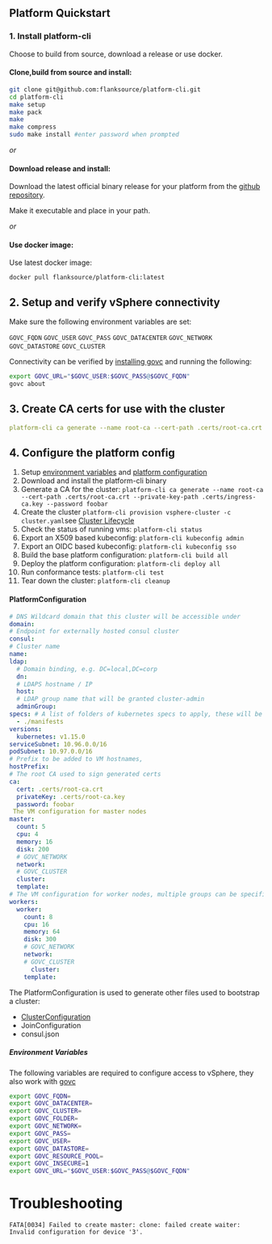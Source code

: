## Platform Quickstart

### 1. Install platform-cli

Choose to build from source, download a release or use docker.

#### Clone,build from source and install:

```bash
git clone git@github.com:flanksource/platform-cli.git
cd platform-cli
make setup
make pack
make
make compress
sudo make install #enter password when prompted
```

_or_

#### Download release and install:

Download the latest official binary release for your platform from the [github repository](https://github.com/flanksource/platform-cli/releases/latest).

Make it executable and place in your path.

_or_

#### Use docker image:

Use latest docker image:

```
docker pull flanksource/platform-cli:latest
```

## 2. Setup and verify vSphere connectivity

Make sure the following environment variables are set:

`GOVC_FQDN`
`GOVC_USER`
`GOVC_PASS`
`GOVC_DATACENTER`
`GOVC_NETWORK`
`GOVC_DATASTORE`
`GOVC_CLUSTER`

Connectivity can be verified by [installing govc](https://github.com/vmware/govmomi/tree/master/govc#installation) and running the following:

```bash
export GOVC_URL="$GOVC_USER:$GOVC_PASS@$GOVC_FQDN"
govc about
```

## 3. Create CA certs for use with the cluster

```yaml
platform-cli ca generate --name root-ca --cert-path .certs/root-ca.crt --private-key-path .certs/root-ca.key --password foobar
```
## 4. Configure the platform config



1. Setup [environment variables](#environment-variables) and [platform configuration](#platform-configuration)
2. Download and install the platform-cli binary
3. Generate a CA for the cluster: `platform-cli ca generate --name root-ca --cert-path .certs/root-ca.crt --private-key-path .certs/ingress-ca.key --password foobar`
4. Create the cluster `platform-cli provision vsphere-cluster -c cluster.yaml`see [Cluster Lifecycle](#cluster-lifecycle)
5. Check the status of running vms: `platform-cli status`
6. Export an X509 based kubeconfig: `platform-cli kubeconfig admin`
7. Export an OIDC based kubeconfig: `platform-cli kubeconfig sso`
8. Build the base platform configuration: `platform-cli build all`
9. Deploy the platform configuration: `platform-cli deploy all`
10. Run conformance tests: `platform-cli test`
11. Tear down the cluster: `platform-cli cleanup`

#### PlatformConfiguration

```yaml
# DNS Wildcard domain that this cluster will be accessible under
domain:
# Endpoint for externally hosted consul cluster
consul:
# Cluster name
name:
ldap:
  # Domain binding, e.g. DC=local,DC=corp
  dn:
  # LDAPS hostname / IP
  host:
  # LDAP group name that will be granted cluster-admin
  adminGroup:
specs: # A list of folders of kubernetes specs to apply, these will be templatized
  - ./manifests
versions:
  kubernetes: v1.15.0
serviceSubnet: 10.96.0.0/16
podSubnet: 10.97.0.0/16
# Prefix to be added to VM hostnames,
hostPrefix:
# The root CA used to sign generated certs
ca:
  cert: .certs/root-ca.crt
  privateKey: .certs/root-ca.key
  password: foobar
 The VM configuration for master nodes
master:
  count: 5
  cpu: 4
  memory: 16
  disk: 200
  # GOVC_NETWORK
  network:
  # GOVC_CLUSTER
  cluster:
  template:
# The VM configuration for worker nodes, multiple groups can be specified
workers:
  worker:
    count: 8
    cpu: 16
    memory: 64
    disk: 300
    # GOVC_NETWORK
    network:
    # GOVC_CLUSTER
 	  cluster:
    template:
```

The PlatformConfiguration is used to generate other files used to bootstrap a cluster:

* [ClusterConfiguration](https://godoc.org/k8s.io/kubernetes/cmd/kubeadm/app/apis/kubeadm/v1beta2#ClusterConfiguration)
* JoinConfiguration
* consul.json

##### Environment Variables

The following variables are required to configure access to vSphere, they also work with [govc](https://github.com/vmware/govmomi/tree/master/govc)

```bash
export GOVC_FQDN=
export GOVC_DATACENTER=
export GOVC_CLUSTER=
export GOVC_FOLDER=
export GOVC_NETWORK=
export GOVC_PASS=
export GOVC_USER=
export GOVC_DATASTORE=
export GOVC_RESOURCE_POOL=
export GOVC_INSECURE=1
export GOVC_URL="$GOVC_USER:$GOVC_PASS@$GOVC_FQDN"
```

# Troubleshooting

`FATA[0034] Failed to create master: clone: failed create waiter: Invalid configuration for device '3'.`
